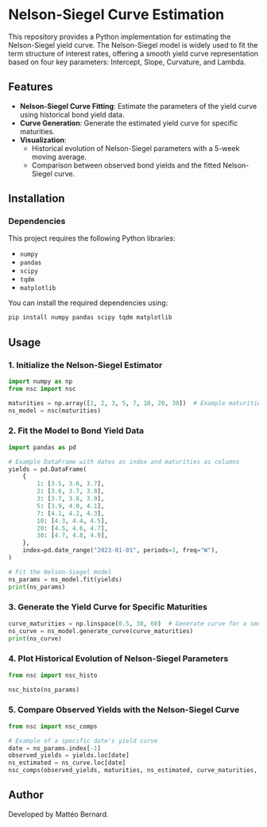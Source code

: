 # Nelson-Siegel Curve Estimation

This repository provides a Python implementation for estimating the Nelson-Siegel yield curve. The Nelson-Siegel model is widely used to fit the term structure of interest rates, offering a smooth yield curve representation based on four key parameters: Intercept, Slope, Curvature, and Lambda.

## Features

- **Nelson-Siegel Curve Fitting**: Estimate the parameters of the yield curve using historical bond yield data.
- **Curve Generation**: Generate the estimated yield curve for specific maturities.
- **Visualization**:
  - Historical evolution of Nelson-Siegel parameters with a 5-week moving average.
  - Comparison between observed bond yields and the fitted Nelson-Siegel curve.

## Installation

### Dependencies

This project requires the following Python libraries:

- `numpy`
- `pandas`
- `scipy`
- `tqdm`
- `matplotlib`

You can install the required dependencies using:

```sh
pip install numpy pandas scipy tqdm matplotlib
```

## Usage

### 1. Initialize the Nelson-Siegel Estimator

```python
import numpy as np
from nsc import nsc

maturities = np.array([1, 2, 3, 5, 7, 10, 20, 30])  # Example maturities in years
ns_model = nsc(maturities)
```

### 2. Fit the Model to Bond Yield Data

```python
import pandas as pd

# Example DataFrame with dates as index and maturities as columns
yields = pd.DataFrame(
    {
        1: [3.5, 3.6, 3.7],
        2: [3.6, 3.7, 3.8],
        3: [3.7, 3.8, 3.9],
        5: [3.9, 4.0, 4.1],
        7: [4.1, 4.2, 4.3],
        10: [4.3, 4.4, 4.5],
        20: [4.5, 4.6, 4.7],
        30: [4.7, 4.8, 4.9],
    },
    index=pd.date_range("2023-01-01", periods=3, freq="W"),
)

# Fit the Nelson-Siegel model
ns_params = ns_model.fit(yields)
print(ns_params)
```

### 3. Generate the Yield Curve for Specific Maturities

```python
curve_maturities = np.linspace(0.5, 30, 60)  # Generate curve for a smooth range of maturities
ns_curve = ns_model.generate_curve(curve_maturities)
print(ns_curve)
```

### 4. Plot Historical Evolution of Nelson-Siegel Parameters

```python
from nsc import nsc_histo

nsc_histo(ns_params)
```

### 5. Compare Observed Yields with the Nelson-Siegel Curve

```python
from nsc import nsc_comps

# Example of a specific date's yield curve
date = ns_params.index[-1]
observed_yields = yields.loc[date]
ns_estimated = ns_curve.loc[date]
nsc_comps(observed_yields, maturities, ns_estimated, curve_maturities, ns_params.loc[date])
```

## Author

Developed by Mattéo Bernard.

